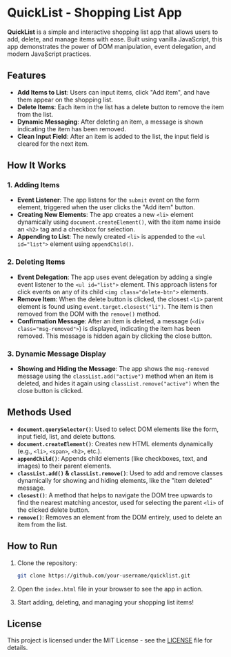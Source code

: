 # QuickList - Shopping List App

**QuickList** is a simple and interactive shopping list app that allows users to add, delete, and manage items with ease. Built using vanilla JavaScript, this app demonstrates the power of DOM manipulation, event delegation, and modern JavaScript practices.

## Features

- **Add Items to List**: Users can input items, click "Add item", and have them appear on the shopping list.
- **Delete Items**: Each item in the list has a delete button to remove the item from the list.
- **Dynamic Messaging**: After deleting an item, a message is shown indicating the item has been removed.
- **Clean Input Field**: After an item is added to the list, the input field is cleared for the next item.

## How It Works

### 1. **Adding Items**

- **Event Listener**: The app listens for the `submit` event on the form element, triggered when the user clicks the "Add item" button.
- **Creating New Elements**: The app creates a new `<li>` element dynamically using `document.createElement()`, with the item name inside an `<h2>` tag and a checkbox for selection.
- **Appending to List**: The newly created `<li>` is appended to the `<ul id="list">` element using `appendChild()`.

### 2. **Deleting Items**

- **Event Delegation**: The app uses event delegation by adding a single event listener to the `<ul id="list">` element. This approach listens for click events on any of its child `<img class="delete-btn">` elements.
- **Remove Item**: When the delete button is clicked, the closest `<li>` parent element is found using `event.target.closest("li")`. The item is then removed from the DOM with the `remove()` method.
- **Confirmation Message**: After an item is deleted, a message (`<div class="msg-removed">`) is displayed, indicating the item has been removed. This message is hidden again by clicking the close button.

### 3. **Dynamic Message Display**

- **Showing and Hiding the Message**: The app shows the `msg-removed` message using the `classList.add("active")` method when an item is deleted, and hides it again using `classList.remove("active")` when the close button is clicked.

## Methods Used

- **`document.querySelector()`**: Used to select DOM elements like the form, input field, list, and delete buttons.
- **`document.createElement()`**: Creates new HTML elements dynamically (e.g., `<li>`, `<span>`, `<h2>`, etc.).
- **`appendChild()`**: Appends child elements (like checkboxes, text, and images) to their parent elements.
- **`classList.add()` & `classList.remove()`**: Used to add and remove classes dynamically for showing and hiding elements, like the "item deleted" message.
- **`closest()`**: A method that helps to navigate the DOM tree upwards to find the nearest matching ancestor, used for selecting the parent `<li>` of the clicked delete button.
- **`remove()`**: Removes an element from the DOM entirely, used to delete an item from the list.

## How to Run

1. Clone the repository:

   ```bash
   git clone https://github.com/your-username/quicklist.git
   ```

2. Open the `index.html` file in your browser to see the app in action.

3. Start adding, deleting, and managing your shopping list items!

## License

This project is licensed under the MIT License - see the [LICENSE](LICENSE) file for details.
